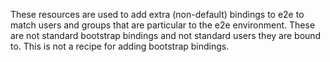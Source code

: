 These resources are used to add extra (non-default) bindings to e2e to match users and groups
that are particular to the e2e environment.  These are not standard bootstrap bindings and 
not standard users they are bound to.  This is not a recipe for adding bootstrap bindings.